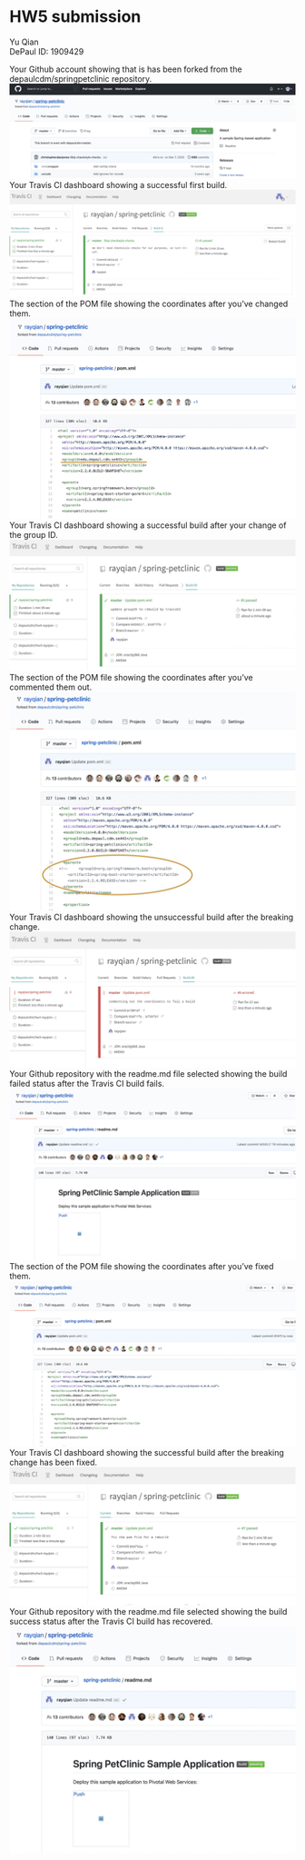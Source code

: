 # HW5 submission
Yu Qian\
DePaul ID: 1909429

Your Github account showing that is has been forked from the depaulcdm/springpetclinic repository.
![Screen Capture #1](figures/1.jpg)
Your Travis CI dashboard showing a successful first build.
![Screen Capture #2](figures/2.jpg)
The section of the POM file showing the coordinates after you’ve changed them.
![Screen Capture #3](figures/3.jpg)
Your Travis CI dashboard showing a successful build after your change of the group ID.
![Screen Capture #4](figures/4.jpg)
The section of the POM file showing the coordinates after you’ve commented them out.
![Screen Capture #5](figures/5.jpg)
Your Travis CI dashboard showing the unsuccessful build after the breaking change. 
![Screen Capture #6](figures/6.jpg)
Your Github repository with the readme.md file selected showing the build failed status after the Travis CI build fails.
![Screen Capture #7](figures/7.jpg)
The section of the POM file showing the coordinates after you’ve fixed them.
![Screen Capture #8](figures/8.jpg)
Your Travis CI dashboard showing the successful build after the breaking change has been fixed.
![Screen Capture #9](figures/9.jpg)
Your Github repository with the readme.md file selected showing the build success status after the Travis CI build has recovered.
![Screen Capture #10](figures/10.jpg)